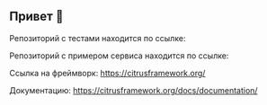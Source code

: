 ## Привет 👋


Репозиторий с тестами находится по ссылке:

Репозиторий с примером сервиса находится по ссылке:

Ссылка на фреймворк: https://citrusframework.org/

Документацию: https://citrusframework.org/docs/documentation/

